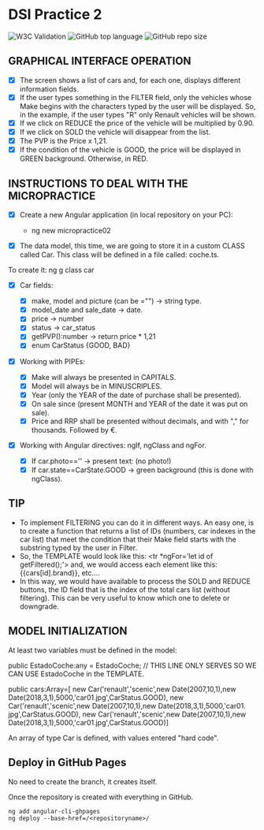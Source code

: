 # DSI Practice 2

![W3C Validation](https://img.shields.io/w3c-validation/html?preset=HTML%2C%20SVG%201.1%2C%20MathML%203.0&targetUrl=https%3A%2F%2Fxvenve.github.io%2FDSI-mpractice-2%2F)
![GitHub top language](https://img.shields.io/github/languages/top/xVenve/DSI-mpractice-2)
![GitHub repo size](https://img.shields.io/github/repo-size/xVenve/DSI-mpractice-2)

## GRAPHICAL INTERFACE OPERATION

- [x] The screen shows a list of cars and, for each one, displays different information fields.
- [x] If the user types something in the FILTER field, only the vehicles whose Make begins with the characters typed by the user will be displayed. So, in the example, if the user types "R" only Renault vehicles will be shown.
- [x] If we click on REDUCE the price of the vehicle will be multiplied by 0.90.
- [x] If we click on SOLD the vehicle will disappear from the list.
- [x] The PVP is the Price x 1,21.
- [x] If the condition of the vehicle is GOOD, the price will be displayed in GREEN background. Otherwise, in RED.

## INSTRUCTIONS TO DEAL WITH THE MICROPRACTICE

- [x] Create a new Angular application (in local repository on your PC):

  - ng new micropractice02

- [x] The data model, this time, we are going to store it in a custom CLASS called Car. This class will be defined in a file called: coche.ts.

 To create it: ng g class car

- [x] Car fields:

  - [x] make, model and picture (can be ="") → string type.
  - [x] model_date and sale_date → date.
  - [x] price → number
  - [x] status → car_status
  - [x] getPVP():number → return price * 1,21
  - [x] enum CarStatus {GOOD, BAD}

- [x] Working with PIPEs:

  - [x] Make will always be presented in CAPITALS.
  - [x] Model will always be in MINUSCRIPLES.
  - [x] Year (only the YEAR of the date of purchase shall be presented).
  - [x] On sale since (present MONTH and YEAR of the date it was put on sale).
  - [x] Price and RRP shall be presented without decimals, and with "," for thousands. Followed by €.

- [x] Working with Angular directives: ngIf, ngClass and ngFor.

  - [x] If car.photo=='' → present text: (no photo!)
  - [x] If car.state==CarState.GOOD → green background (this is done with ngClass).  

## TIP

- To implement FILTERING you can do it in different ways. An easy one, is to create a function that returns a list of IDs (numbers, car indexes in the car list) that meet the condition that their Make field starts with the substring typed by the user in Filter.
- So, the TEMPLATE would look like this: <tr *ngFor='let id of getFiltered();'> and, we would access each element like this: {{cars[id].brand}}, etc....
- In this way, we would have available to process the SOLD and REDUCE buttons, the ID field that is the index of the total cars list (without filtering). This can be very useful to know which one to delete or downgrade.

## MODEL INITIALIZATION

At least two variables must be defined in the model:

public EstadoCoche:any = EstadoCoche; // THIS LINE ONLY SERVES SO WE CAN USE EstadoCoche in the TEMPLATE.

public cars:Array<Car>=[ new Car('renault','scenic',new Date(2007,10,1),new Date(2018,3,1),5000,'car01.jpg',CarStatus.GOOD), new Car('renault','scenic',new Date(2007,10,1),new Date(2018,3,1),5000,'car01. jpg',CarStatus.GOOD), new Car('renault','scenic',new Date(2007,10,1),new Date(2018,3,1),5000,'car01.jpg',CarStatus.GOOD)]

An array of type Car is defined, with values entered "hard code".  

## Deploy in GitHub Pages

No need to create the branch, it creates itself.

Once the repository is created with everything in GitHub.

```terminal
ng add angular-cli-ghpages
ng deploy --base-href=/<repositoryname>/
```
